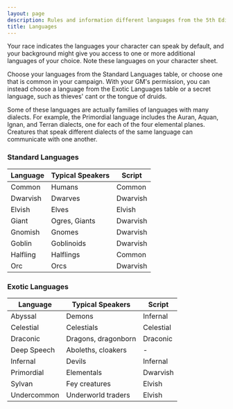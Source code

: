 ```yaml
---
layout: page
description: Rules and information different languages from the 5th Edition (5e) SRD (System Reference Document).
title: Languages 
---
```

Your race indicates the languages your character can speak by default, and your background might give you access to one or more additional languages of your choice. Note these languages on your character sheet.

Choose your languages from the Standard Languages table, or choose one that is common in your campaign. With your GM's permission, you can instead choose a language from the Exotic Languages table or a secret language, such as thieves' cant or the tongue of druids.

Some of these languages are actually families of languages with many dialects. For example, the Primordial language includes the Auran, Aquan, Ignan, and Terran dialects, one for each of the four elemental planes. Creatures that speak different dialects of the same language can communicate with one another.

### Standard Languages

| Language   | Typical Speakers  | Script   |
|------------|-------------------|----------|
| Common     | Humans            | Common   |
| Dwarvish   | Dwarves           | Dwarvish |
| Elvish     | Elves             | Elvish   |
| Giant      | Ogres, Giants     | Dwarvish |
| Gnomish    | Gnomes            | Dwarvish |
| Goblin     | Goblinoids        | Dwarvish |
| Halfling   | Halflings         | Common   |
| Orc        | Orcs              | Dwarvish |

### Exotic Languages

| Language    | Typical Speakers    | Script    |
|-------------|---------------------|-----------|
| Abyssal     | Demons              | Infernal  |
| Celestial   | Celestials          | Celestial |
| Draconic    | Dragons, dragonborn | Draconic  |
| Deep Speech | Aboleths, cloakers  | -         |
| Infernal    | Devils              | Infernal  |
| Primordial  | Elementals          | Dwarvish  |
| Sylvan      | Fey creatures       | Elvish    |
| Undercommon | Underworld traders  | Elvish    |
